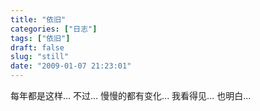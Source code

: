 ```yaml
---
title: "依旧"
categories: ["日志"]
tags: ["依旧"]
draft: false
slug: "still"
date: "2009-01-07 21:23:01"
---
```


每年都是这样...
不过...
慢慢的都有变化...
我看得见...
也明白...
